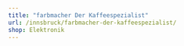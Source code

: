 ```yaml
---
title: "farbmacher Der Kaffeespezialist"
url: /innsbruck/farbmacher-der-kaffeespezialist/
shop: Elektronik
---
```

